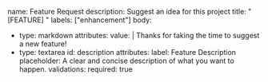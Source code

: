 name: Feature Request
description: Suggest an idea for this project
title: "[FEATURE] "
labels: ["enhancement"]
body:
  - type: markdown
    attributes:
      value: |
        Thanks for taking the time to suggest a new feature!
  - type: textarea
    id: description
    attributes:
      label: Feature Description
      placeholder: A clear and concise description of what you want to happen.
    validations:
      required: true
